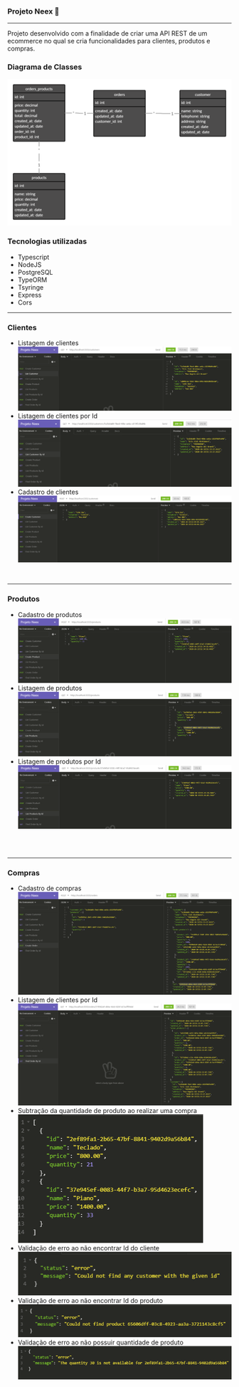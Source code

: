 ### Projeto Neex 🔨

<hr>

Projeto desenvolvido com a finalidade de criar uma API REST de um ecommerce no qual se cria funcionalidades para clientes, produtos e compras.

### Diagrama de Classes

  ![picture](imgs/class-diagram.png)

### Tecnologias utilizadas
  - Typescript
  - NodeJS
  - PostgreSQL
  - TypeORM
  - Tsyringe
  - Express
  - Cors

<hr>

### Clientes

  - Listagem de clientes
  ![picture](imgs/customer-get.PNG)
  - Listagem de clientes por Id
  ![picture](imgs/customer-getbyid.PNG)
  - Cadastro de clientes
  ![picture](imgs/customer-post.PNG)





  <br />

  <hr>

### Produtos
  - Cadastro de produtos
  ![picture](imgs/products-post.PNG)
  - Listagem de produtos
  ![picture](imgs/products-get.PNG)
  - Listagem de produtos por Id
  ![picture](imgs/products-getbyid.PNG)






  <br />
  <br />

<hr>

### Compras
  - Cadastro de compras
  ![picture](imgs/orders-post.PNG)
  - Listagem de clientes por Id
  ![picture](imgs/orders-getbyid.PNG)
  - Subtração da quantidade de produto ao realizar uma compra
  ![picture](imgs/product-subtract.PNG)
  - Validação de erro ao não encontrar Id do cliente
  ![picture](imgs/error-customer-id.PNG)
  - Validação de erro ao não encontrar Id do produto
  ![picture](imgs/error-productid.PNG)
  - Validação de erro ao não possuir quantidade de produto
  ![picture](imgs/error-productgreaterlength.PNG)










  <br />





